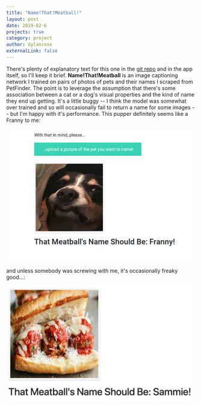 ```yaml
---
title: "Name!That!Meatball!"
layout: post
date: 2019-02-6
projects: true
category: project
author: dylanrose
externalLink: false
---
```


There's plenty of explanatory text for this one in the [git repo](https://github.com/Hamcastle/Name-That-Meatball-) and in the app itself, so I'll keep it brief. **Name!That!Meatball** is an image captioning network I trained on pairs of photos of pets and their names I scraped from PetFinder. The point is to leverage the assumption that there's some association between a cat or a dog's visual properties and the kind of name they end up getting. It's a little buggy -- I think the model was somewhat over trained and so will occasionally fail to return a name for some images -- but I'm happy with it's performance. This pupper definitely seems like a Franny to me:

![example_one](/assets/images/ntm/example_output.png)

and unless somebody was screwing with me, it's occasionally freaky good...:

![example_two](/assets/images/ntm/freaky_example.png)

